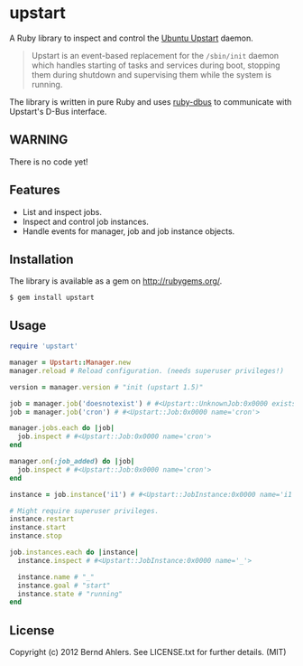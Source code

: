 upstart
=======

A Ruby library to inspect and control the
[Ubuntu Upstart](http://upstart.ubuntu.com/cookbook/) daemon.

> Upstart is an event-based replacement for the `/sbin/init` daemon which
> handles starting of tasks and services during boot, stopping them during
> shutdown and supervising them while the system is running.

The library is written in pure Ruby and uses
[ruby-dbus](https://github.com/mvidner/ruby-dbus/) to communicate with
Upstart's D-Bus interface.

WARNING
-------

There is no code yet!

Features
--------

* List and inspect jobs.
* Inspect and control job instances.
* Handle events for manager, job and job instance objects.

Installation
------------

The library is available as a gem on http://rubygems.org/.

    $ gem install upstart

Usage
-----

```ruby
require 'upstart'

manager = Upstart::Manager.new
manager.reload # Reload configuration. (needs superuser privileges!)

version = manager.version # "init (upstart 1.5)"

job = manager.job('doesnotexist') # #<Upstart::UnknownJob:0x0000 exists=false>
job = manager.job('cron') # #<Upstart::Job:0x0000 name='cron'>

manager.jobs.each do |job|
  job.inspect # #<Upstart::Job:0x0000 name='cron'>
end

manager.on(:job_added) do |job|
  job.inspect # #<Upstart::Job:0x0000 name='cron'>
end

instance = job.instance('i1') # #<Upstart::JobInstance:0x0000 name='i1'>

# Might require superuser privileges.
instance.restart
instance.start
instance.stop

job.instances.each do |instance|
  instance.inspect # #<Upstart::JobInstance:0x0000 name='_'>

  instance.name # "_"
  instance.goal # "start"
  instance.state # "running"
end
```


License
-------

Copyright (c) 2012 Bernd Ahlers. See LICENSE.txt for further details. (MIT)
